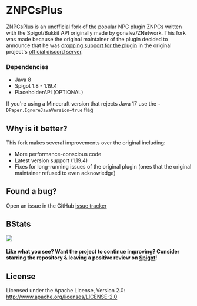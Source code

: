 # ZNPCsPlus
[ZNPCsPlus](https://www.spigotmc.org/resources/znpcsplus.109380/) is an unofficial fork of the popular NPC plugin ZNPCs written with the Spigot/Bukkit API originally made by 
gonalez/ZNetwork. This fork was made because the original maintainer of the plugin decided to announce that he was 
[dropping support for the plugin](https://media.discordapp.net/attachments/1093914615873806477/1098409384855474237/znpc.png) 
in the original project's [official discord server](https://discord.com/invite/RhNMH4T).

### Dependencies
- Java 8
- Spigot 1.8 - 1.19.4
- PlaceholderAPI (OPTIONAL)

If you're using a Minecraft version that rejects Java 17 use the `-DPaper.IgnoreJavaVersion=true` flag

## Why is it better?
This fork makes several improvements over the original including:
- More performance-conscious code
- Latest version support (1.19.4)
- Fixes for long-running issues of the original plugin (ones that the original maintainer refused to even acknowledge)

## Found a bug?
Open an issue in the GitHub [issue tracker](https://github.com/Pyrbu/ZNPCsPlus/issues)

## BStats
[![](https://bstats.org/signatures/bukkit/znpcsplus.svg)](https://bstats.org/plugin/bukkit/ZNPCsPlus/18244/)

#### Like what you see? Want the project to continue improving? Consider starring the repository & leaving a positive review on [Spigot](https://www.spigotmc.org/resources/znpcsplus.109380/)!

## License
Licensed under the Apache License, Version 2.0: http://www.apache.org/licenses/LICENSE-2.0